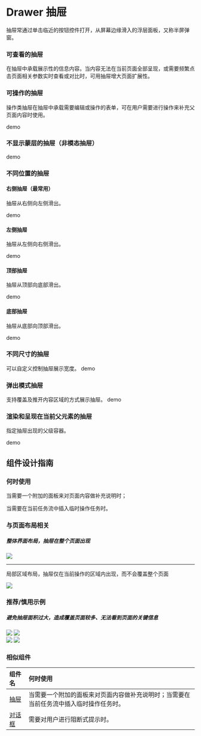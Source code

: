 # Drawer 抽屉

抽屉常通过单击临近的按钮控件打开，从屏幕边缘滑入的浮层面板，又称半屏弹窗。




### 可查看的抽屉

在抽屉中承载展示性的信息内容。当内容无法在当前页面全部呈现，或需要频繁点击页面相关参数实时查看或对比时，可用抽屉增大页面扩展性。

### 可操作的抽屉

操作类抽屉在抽屉中承载需要编辑或操作的表单，可在用户需要进行操作来补充父页面内容时使用。


demo

### 不显示蒙层的抽屉（非模态抽屉）
demo

### 不同位置的抽屉

#### 右侧抽屉（最常用）

抽屉从右侧向左侧滑出。

demo

#### 左侧抽屉

抽屉从左侧向右侧滑出。

demo

#### 顶部抽屉

抽屉从顶部向底部滑出。

demo

#### 底部抽屉

抽屉从底部向顶部滑出。

demo

### 不同尺寸的抽屉
可以自定义控制抽屉展示宽度。
demo

### 弹出模式抽屉
支持覆盖及推开内容区域的方式展示抽屉。
demo

### 渲染和呈现在当前父元素的抽屉
指定抽屉出现的父级容器。

demo


## 组件设计指南


### 何时使用

当需要一个附加的面板来对页面内容做补充说明时；

当需要在当前任务流中插入临时操作任务时。

### 与页面布局相关

##### 整体界面布局，抽屉在整个页面出现

<div class="legend">
  <div class="item">
    <img src="https://oteam-tdesign-1258344706.cos.ap-guangzhou.myqcloud.com/site/design/%E6%8A%BD%E5%B1%89------------1@2x.png" />
  </div>

  <div class="item"></div>
</div>

<hr />

局部区域布局，抽屉仅在当前操作的区域内出现，而不会覆盖整个页面

<div class="legend">
  <div class="item">
    <img src="https://oteam-tdesign-1258344706.cos.ap-guangzhou.myqcloud.com/site/design/%E6%8A%BD%E5%B1%89------------2@2x.png" />
  </div>

  <div class="item"></div>
</div>


### 推荐/慎用示例

##### 避免抽屉面积过大，造成覆盖页面较多、无法看到页面的关键信息

<div class="legend">
  <div class="item">
    <img src="https://oteam-tdesign-1258344706.cos.ap-guangzhou.myqcloud.com/site/design/%E6%8A%BD%E5%B1%89----------3@2x.png" />
    <img class="tag" src="https://oteam-tdesign-1258344706.cos.ap-guangzhou.myqcloud.com/site/doc/good.png" />
  </div>

  <div class="item">
    <img src="https://oteam-tdesign-1258344706.cos.ap-guangzhou.myqcloud.com/site/design/%E6%8A%BD%E5%B1%89----------4@2x.png" />
    <img class="tag" src="https://oteam-tdesign-1258344706.cos.ap-guangzhou.myqcloud.com/site/doc/bad.png" />
  </div>
</div>

### 相似组件

| 组件名 | 何时使用                                                                                |
| :----- | :-------------------------------------------------------------------------------------- |
| [抽屉](./drawer)  | 当需要一个附加的面板来对页面内容做补充说明时；当需要在当前任务流中插入临时操作任务时。  |
| [对话框](./dialog) | 需要对用户进行阻断式提示时。                                                            |

